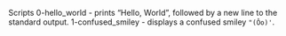 Scripts 
0-hello_world - prints “Hello, World”, followed by a new line to the standard output.
1-confused_smiley - displays a confused smiley `"(Ôo)'`.
